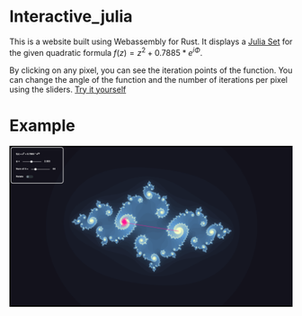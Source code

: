 # Interactive_julia

This is a website built using Webassembly for Rust. It displays a [Julia Set](https://en.wikipedia.org/wiki/Julia_set) for the given quadratic formula $f(z) = z^2 + 0.7885 * e^{i\Phi}$.

By clicking on any pixel, you can see the iteration points of the function. You can change the angle of the function and the number of iterations per pixel using the sliders. [Try it yourself](https://simon-hostettler.github.io/interactive_julia/)

# Example
![example](img/example.png)

